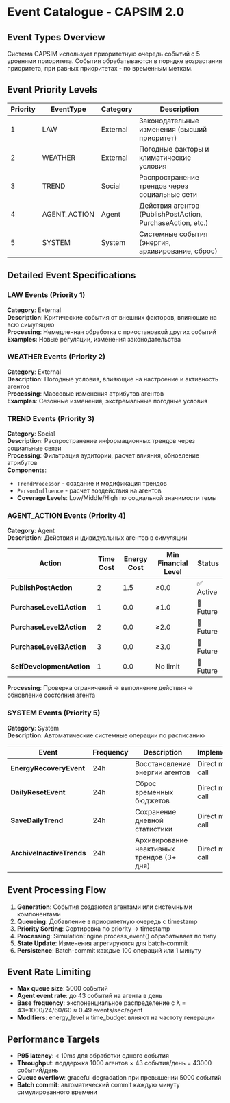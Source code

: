 # Event Catalogue - CAPSIM 2.0

## Event Types Overview

Система CAPSIM использует приоритетную очередь событий с 5 уровнями приоритета. События обрабатываются в порядке возрастания приоритета, при равных приоритетах - по временным меткам.

## Event Priority Levels

| Priority | EventType | Category | Description |
|----------|-----------|----------|-------------|
| 1 | LAW | External | Законодательные изменения (высший приоритет) |
| 2 | WEATHER | External | Погодные факторы и климатические условия |
| 3 | TREND | Social | Распространение трендов через социальные сети |
| 4 | AGENT_ACTION | Agent | Действия агентов (PublishPostAction, PurchaseAction, etc.) |
| 5 | SYSTEM | System | Системные события (энергия, архивирование, сброс) |

## Detailed Event Specifications

### LAW Events (Priority 1)
**Category**: External  
**Description**: Критические события от внешних факторов, влияющие на всю симуляцию  
**Processing**: Немедленная обработка с приостановкой других событий  
**Examples**: Новые регуляции, изменения законодательства

### WEATHER Events (Priority 2)  
**Category**: External  
**Description**: Погодные условия, влияющие на настроение и активность агентов  
**Processing**: Массовые изменения атрибутов агентов  
**Examples**: Сезонные изменения, экстремальные погодные условия

### TREND Events (Priority 3)
**Category**: Social  
**Description**: Распространение информационных трендов через социальные связи  
**Processing**: Фильтрация аудитории, расчет влияния, обновление атрибутов  
**Components**:
- `TrendProcessor` - создание и модификация трендов
- `PersonInfluence` - расчет воздействия на агентов
- **Coverage Levels**: Low/Middle/High по социальной значимости темы

### AGENT_ACTION Events (Priority 4)
**Category**: Agent  
**Description**: Действия индивидуальных агентов в симуляции  

| Action | Time Cost | Energy Cost | Min Financial Level | Status |
|--------|-----------|-------------|-------------------|---------|
| **PublishPostAction** | 2 | 1.5 | ≥0.0 | ✅ Active |
| **PurchaseLevel1Action** | 1 | 0.0 | ≥1.0 | 🚧 Future |
| **PurchaseLevel2Action** | 2 | 0.0 | ≥2.0 | 🚧 Future |  
| **PurchaseLevel3Action** | 3 | 0.0 | ≥3.0 | 🚧 Future |
| **SelfDevelopmentAction** | 1 | 0.0 | No limit | 🚧 Future |

**Processing**: Проверка ограничений → выполнение действия → обновление состояния агента

### SYSTEM Events (Priority 5)
**Category**: System  
**Description**: Автоматические системные операции по расписанию  

| Event | Frequency | Description | Implementation |
|-------|-----------|-------------|----------------|
| **EnergyRecoveryEvent** | 24h | Восстановление энергии агентов | Direct method call |
| **DailyResetEvent** | 24h | Сброс временных бюджетов | Direct method call |
| **SaveDailyTrend** | 24h | Сохранение дневной статистики | Direct method call |
| **ArchiveInactiveTrends** | 24h | Архивирование неактивных трендов (3+ дня) | Direct method call |

## Event Processing Flow

1. **Generation**: События создаются агентами или системными компонентами
2. **Queueing**: Добавление в приоритетную очередь с timestamp
3. **Priority Sorting**: Сортировка по priority → timestamp  
4. **Processing**: SimulationEngine.process_event() обрабатывает по типу
5. **State Update**: Изменения агрегируются для batch-commit
6. **Persistence**: Batch-commit каждые 100 операций или 1 минуту

## Event Rate Limiting

- **Max queue size**: 5000 событий
- **Agent event rate**: до 43 событий на агента в день  
- **Base frequency**: экспоненциальное распределение с λ = 43*1000/24/60/60 ≈ 0.49 events/sec/agent
- **Modifiers**: energy_level и time_budget влияют на частоту генерации

## Performance Targets

- **P95 latency**: < 10ms для обработки одного события
- **Throughput**: поддержка 1000 агентов × 43 события/день = 43000 событий/день
- **Queue overflow**: graceful degradation при превышении 5000 событий
- **Batch commit**: автоматический commit каждую минуту симулированного времени 